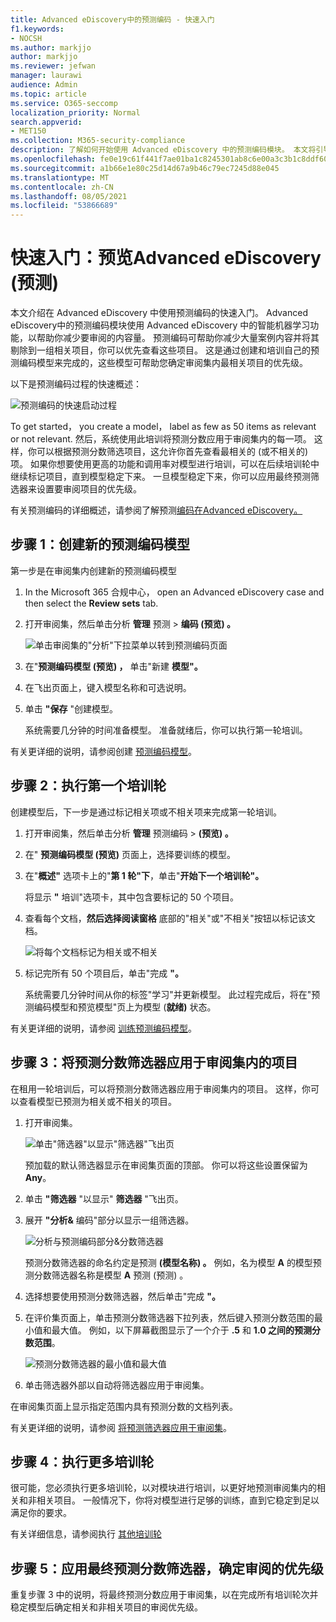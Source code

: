 ```yaml
---
title: Advanced eDiscovery中的预测编码 - 快速入门
f1.keywords:
- NOCSH
ms.author: markjjo
author: markjjo
ms.reviewer: jefwan
manager: laurawi
audience: Admin
ms.topic: article
ms.service: O365-seccomp
localization_priority: Normal
search.appverid:
- MET150
ms.collection: M365-security-compliance
description: 了解如何开始使用 Advanced eDiscovery 中的预测编码模块。 本文将引导你完成使用预测编码来标识与调查最相关的审阅集内容的端到端过程。
ms.openlocfilehash: fe0e19c61f441f7ae01ba1c8245301ab8c6e00a3c3b1c8ddf601476bcd1f4301
ms.sourcegitcommit: a1b66e1e80c25d14d67a9b46c79ec7245d88e045
ms.translationtype: MT
ms.contentlocale: zh-CN
ms.lasthandoff: 08/05/2021
ms.locfileid: "53866689"
---
```

# <a name="quick-start-predictive-coding-in-advanced-ediscovery-preview"></a>快速入门：预览Advanced eDiscovery (预测) 

本文介绍在 Advanced eDiscovery 中使用预测编码的快速入门。 Advanced eDiscovery中的预测编码模块使用 Advanced eDiscovery 中的智能机器学习功能，以帮助你减少要审阅的内容量。 预测编码可帮助你减少大量案例内容并将其剔除到一组相关项目，你可以优先查看这些项目。 这是通过创建和培训自己的预测编码模型来完成的，这些模型可帮助您确定审阅集内最相关项目的优先级。

以下是预测编码过程的快速概述：

![预测编码的快速启动过程](..\media\PredictiveCodingQuickStartProcess.png)

To get started， you create a model， label as few as 50 items as relevant or not relevant. 然后，系统使用此培训将预测分数应用于审阅集内的每一项。 这样，你可以根据预测分数筛选项目，这允许你首先查看最相关的 (或不相关的) 项。 如果你想要使用更高的功能和调用率对模型进行培训，可以在后续培训轮中继续标记项目，直到模型稳定下来。 一旦模型稳定下来，你可以应用最终预测筛选器来设置要审阅项目的优先级。

有关预测编码的详细概述，请参阅了解预测[编码在Advanced eDiscovery。](predictive-coding-overview.md)

## <a name="step-1-create-a-new-predictive-coding-model"></a>步骤 1：创建新的预测编码模型

第一步是在审阅集内创建新的预测编码模型

1. In the Microsoft 365 合规中心， open an Advanced eDiscovery case and then select the **Review sets** tab.

2. 打开审阅集，然后单击分析 **管理** 预测  >  **编码 (预览) 。**

   ![单击审阅集的"分析"下拉菜单以转到预测编码页面](..\media\ManagePredictiveCoding.png)

3. 在"**预测编码模型 (预览) ，** 单击"新建 **模型"。**

4. 在飞出页面上，键入模型名称和可选说明。

5. 单击 **"保存** "创建模型。

   系统需要几分钟的时间准备模型。 准备就绪后，你可以执行第一轮培训。

有关更详细的说明，请参阅创建 [预测编码模型](predictive-coding-create-model.md)。

## <a name="step-2-perform-the-first-training-round"></a>步骤 2：执行第一个培训轮

创建模型后，下一步是通过标记相关项或不相关项来完成第一轮培训。

1. 打开审阅集，然后单击分析 **管理** 预测编码  >  **(预览) 。**

2. 在" **预测编码模型 (预览)** 页面上，选择要训练的模型。

3. 在"**概述"** 选项卡上的"**第 1 轮"下**，单击"**开始下一个培训轮"。**

   将显示 **"** 培训"选项卡，其中包含要标记的 50 个项目。

4. 查看每个文档，**然后选择阅读窗格** 底部的"相关"或"不相关"按钮以标记该文档。

   ![将每个文档标记为相关或不相关](..\media\TrainModel1.png)

5. 标记完所有 50 个项目后，单击"完成 **"。**

    系统需要几分钟时间从你的标签"学习"并更新模型。 此过程完成后，将在"预测编码模型和预览模型"页上为模型 (**就绪)** 状态。

有关更详细的说明，请参阅 [训练预测编码模型](predictive-coding-train-model.md)。

## <a name="step-3-apply-the-prediction-score-filter-to-items-in-review-set"></a>步骤 3：将预测分数筛选器应用于审阅集内的项目

在租用一轮培训后，可以将预测分数筛选器应用于审阅集内的项目。 这样，你可以查看模型已预测为相关或不相关的项目。   

1. 打开审阅集。

   ![单击"筛选器"以显示"筛选器"飞出页](..\media\PredictionScoreFilter0.png)

   预加载的默认筛选器显示在审阅集页面的顶部。 你可以将这些设置保留为 **Any**。

2. 单击 **"筛选器** "以显示" **筛选器** "飞出页。

3. 展开 **"分析&** 编码"部分以显示一组筛选器。

      ![分析与预测编码部分&分数筛选器](..\media\PredictionScoreFilter1.png)

   预测分数筛选器的命名约定是预测 **(模型名称) 。** 例如，名为模型 **A** 的模型预测分数筛选器名称是模型 **A** 预测 (预测) 。

4. 选择想要使用预测分数筛选器，然后单击"完成 **"。**

5. 在评价集页面上，单击预测分数筛选器下拉列表，然后键入预测分数范围的最小值和最大值。 例如，以下屏幕截图显示了一个介于 **.5** 和 **1.0 之间的预测分数范围**。

   ![预测分数筛选器的最小值和最大值](..\media\PredictionScoreFilter2.png)

6. 单击筛选器外部以自动将筛选器应用于审阅集。

  在审阅集页面上显示指定范围内具有预测分数的文档列表。

有关更详细的说明，请参阅 [将预测筛选器应用于审阅集](predictive-coding-apply-prediction-filter.md)。

## <a name="step-4-perform-more-training-rounds"></a>步骤 4：执行更多培训轮

很可能，您必须执行更多培训轮，以对模块进行培训，以更好地预测审阅集内的相关和非相关项目。 一般情况下，你将对模型进行足够的训练，直到它稳定到足以满足你的要求。

有关详细信息，请参阅执行 [其他培训轮](predictive-coding-train-model.md#perform-additional-training-rounds)

## <a name="step-5-apply-the-final-prediction-score-filter-to-prioritize-review"></a>步骤 5：应用最终预测分数筛选器，确定审阅的优先级

重复步骤 3 中的说明，将最终预测分数应用于审阅集，以在完成所有培训轮次并稳定模型后确定相关和非相关项目的审阅优先级。
